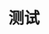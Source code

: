 ---
title: 测试
description: 测试的内容
image:

# Badge style
style:
    background: "img/avatar.png"
    color: "#fff"
---